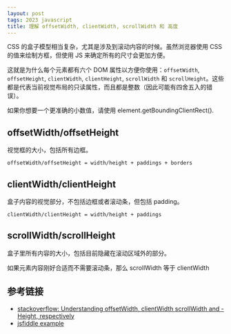 ```yaml
---
layout: post
tags: 2023 javascript
title: 理解 offsetWidth, clientWidth, scrollWidth 和 高度
---
```


CSS 的盒子模型相当复杂，尤其是涉及到滚动内容的时候。虽然浏览器使用 CSS 的值来绘制方框，但使用 JS 来确定所有的尺寸会更加方便。

这就是为什么每个元素都有六个 DOM 属性以方便你使用：`offsetWidth`, `offsetHeight`, `clientWidth`, `clientHeight`, `scrollWidth` 和 `scrollHeight`。这些都是代表当前视觉布局的只读属性，而且都是整数（因此可能有四舍五入的错误）。

如果你想要一个更准确的小数值，请使用 element.getBoundingClientRect().

## offsetWidth/offsetHeight

视觉框的大小，包括所有边框。

`offsetWidth/offsetHeight = width/height + paddings + borders`

## clientWidth/clientHeight

盒子内容的视觉部分，不包括边框或者滚动条，但包括 padding。

`clientWidth/clientHeight = width/height + paddings`

## scrollWidth/scrollHeight

盒子里所有内容的大小，包括目前隐藏在滚动区域外的部分。

如果元素内容刚好合适而不需要滚动条，那么 scrollWidth 等于 clientWidth

## 参考链接

- [stackoverflow: Understanding offsetWidth, clientWidth scrollWidth and -Height, respectively](https://stackoverflow.com/questions/21064101/understanding-offsetwidth-clientwidth-scrollwidth-and-height-respectively)
- [jsfiddle example](http://jsfiddle.net/y8Y32/25/)
